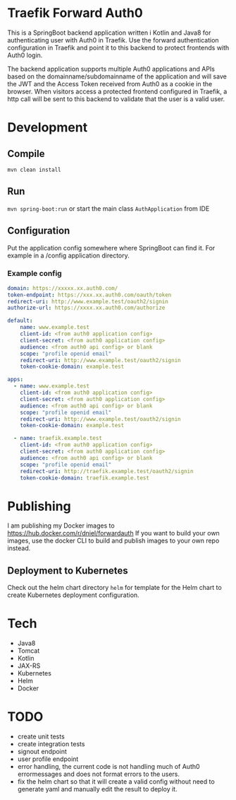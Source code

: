 # Traefik Forward Auth0
This is a SpringBoot backend application written i Kotlin and Java8 for authenticating user with Auth0 in Traefik.
Use the forward authentication configuration in Traefik and point it to this backend to protect frontends with Auth0 login.

The backend application supports multiple Auth0 applications and APIs based on the domainname/subdomainname of the
application and will save the JWT and the Access Token received from Auth0 as a cookie in the browser. When visitors 
access a protected frontend configured in Traefik, a http call will be sent to this backend to validate that the user is
a valid user.


# Development
## Compile
`mvn clean install`

## Run
`mvn spring-boot:run` or start the main class `AuthApplication` from IDE


## Configuration
Put the application config somewhere where SpringBoot can find it. 
For example in a /config application directory.

### Example config
```yaml
domain: https://xxxxx.xx.auth0.com/
token-endpoint: https://xxx.xx.auth0.com/oauth/token
redirect-uri: http://www.example.test/oauth2/signin
authorize-url: https://xxxx.xx.auth0.com/authorize

default:
    name: www.example.test
    client-id: <from auth0 application config>
    client-secret: <from auth0 application config>
    audience: <from auth0 api config> or blank
    scope: "profile openid email"
    redirect-uri: http://www.example.test/oauth2/signin
    token-cookie-domain: example.test

apps:
  - name: www.example.test
    client-id: <from auth0 application config>
    client-secret: <from auth0 application config>
    audience: <from auth0 api config> or blank
    scope: "profile openid email"
    redirect-uri: http://www.example.test/oauth2/signin
    token-cookie-domain: example.test

  - name: traefik.example.test
    client-id: <from auth0 application config>
    client-secret: <from auth0 application config>
    audience: <from auth0 api config> or blank
    scope: "profile openid email"
    redirect-uri: http://traefik.example.test/oauth2/signin
    token-cookie-domain: traefik.example.test
```

# Publishing
I am publishing my Docker images to https://hub.docker.com/r/dniel/forwardauth
If you want to build your own images, use the docker CLI to build and publish images to your own repo instead.

## Deployment to Kubernetes
Check out the helm chart directory `helm` for template for the Helm chart to create Kubernetes deployment configuration.

# Tech
- Java8
- Tomcat
- Kotlin
- JAX-RS
- Kubernetes
- Helm
- Docker

# TODO
- create unit tests
- create integration tests
- signout endpoint 
- user profile endpoint
- error handling, the current code is not handling much of Auth0 errormessages and does not format errors to the users.
- fix the helm chart so that it will create a valid config without need to generate yaml and manually edit the result to deploy it.
